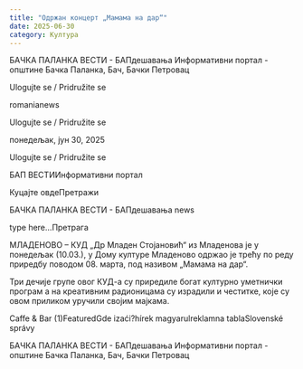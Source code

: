 ```yaml
---
title: "Одржан концерт „Мамама на дар“"
date: 2025-06-30
category: Култура
---
```


БАЧКА ПАЛАНКА ВЕСТИ - БАПдешавања Информативни портал - општине Бачка Паланка, Бач, Бачки Петровац

Ulogujte se / Pridružite se

romanianews

Ulogujte se / Pridružite se

понедељак, јун 30, 2025

Ulogujte se / Pridružite se

БАП ВЕСТИИнформативни портал

Куцајте овдеПретражи

БАЧКА ПАЛАНКА ВЕСТИ - БАПдешавања news

type here...Претрага

МЛАДЕНОВО – КУД „Др Младен Стојановић“ из Младенова је у понедељак (10.03.), у Дому културе Младеново одржао је трећу по реду приредбу поводом 08. марта, под називом „Мамама на дар“.

Три дечије групе овог КУД-а су приредиле богат културно уметнички програм а на креативним радионицама су израдили и честитке, које су овом приликом уручили својим мајкама.

Caffe & Bar (1)FeaturedGde izaći?hírek magyarulreklamna tablaSlovenské správy

БАЧКА ПАЛАНКА ВЕСТИ - БАПдешавања Информативни портал - општине Бачка Паланка, Бач, Бачки Петровац

